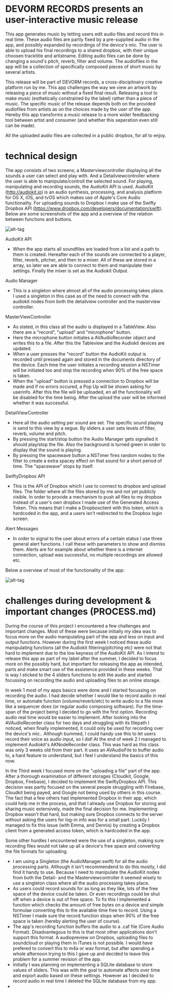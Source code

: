 # DEVORM RECORDS presents an user-interactive music release

This app generates music by letting users edit audio files and record this in real time. These audio files are partly fixed by a pre-supplied audio in the app, and possibly expanded by recordings of the device's mic. The user is able to upload his final recordings to a shared dropbox, with their unique choosen tracktitle and artistname. Editing audio files can be done by changing a sound's pitch, reverb, filter and volume. The audiofiles in the app will be a collection of specifically composed pieces of short music by several artists.

This release will be part of DEVORM records, a cross-disciplinairy creative platform run by me. This app challenges the way we view an artwork by releasing a piece of music without a fixed final result. Releasing a tool to make music (esthetically constrained by the label) rather than a piece of music. The specific music of the release depends both on the provided audiofiles from artists as on the choices made by the user of the app. Hereby this app transforms a music release to a more wider feedbacking tool between artist and consumer (and whether this seperation even still can be made).

All the uploaded audio files are collected in a public dropbox, for all to enjoy.

# technical design

The app consists of two screens; a Masterviewcontroller displaying all the sounds a user can select and play with. And a Detailviewcontroller where the user is able to manipulate/controll the selected sound. For playing, manipulating and recording sounds, the AudioKit API is used. AudioKit (http://audiokit.io) is an audio synthesis, processing, and analysis platform for OS X, iOS, and tvOS which makes use of Apple's Core Audio functionality. For uploading sounds to Dropbox I make use of the Swifty Dropbox API (https://www.dropbox.com/developers/documentation/swift). Below are some screenshots of the app and a overview of the relation between functions and buttons.

![alt-tag](https://github.com/MaartenBrijker/project/blob/back/doc/overview.png)

AudioKit API
- When the app starts all soundfiles are loaded from a list and a path to them is created. Hereafter each of the sounds are connected to a player, filter, reverb, pitcher, and then to a mixer. All of these are stored in a array, so later we are able to connect to them and manipulate their settings. Finally the mixer is set as the Audiokit Output.

Audio Manager
 - This is a singleton where almost all of the audio processing takes place. I used a singleton in this case as of the need to connect with the audiokit nodes from both the detailview controller and the masterview controller. 

MasterViewController
 - As stated, in this class all the audio is displayed in a TableView. Also there are a "record", "upload" and "microphone" button. 
 - Here the microphone button initiates a AVAudioRecorder object and writes this to a file. After this the Tableview and the Audiokit devices are updated.
 - When a user presses the "record" button the AudioKit output is recorded until pressed again and stored in the documents directory of the device. Each time the user initiates a recording session a NSTimer will be initiated too and stop the recording when 90% of the free space is taken.
 - When the "upload" button is pressed a connection to Dropbox will be made and if no errors occured, a Pop Up will be shown asking for userinfo. After this the file will be uploaded, en all the functionality will be disabled for the time being. After the upload the user will be informed whether it was successful.

DetailViewController
 - Here all the audio setting per sound are set. The specific sound playing is send to this view by a segue. By sliders a user sets levels of filter, reverb, volume and pitch. 
 - By pressing the start/stop button the Audio Manager gets signalled it should play/stop the file. Also the background is turned green in order to display that the sound is playing.
 - By pressing the spacewave button a NSTimer fires random nodes to the filter to create a extra spacey effect on that sound for a short period of time. The "spacewave" stops by itself.

SwiftyDropbox API
- This is the API of Dropbox which I use to connect to dropbox and upload files. The folder where all the files stored by me and not yet publicly visible. In order to provide a mechanism to push all files to my dropbox instead of a user's own dropbox I made use of the Generated Access Token. This means that I make a Dropboxclient with this token, which is hardcoded in the app, and a users isn't redirected to the Dropbox login screen.

Alert Messages
 - In order to signal to the user about errors of a certain status I use three general alert functions. I call these with parameters to show and dismiss them. Alerts are for example about whether there is a internet connection, upload was successful, no multiple recordings are allowed etc.

Below a overview of most of the functionality of the app:

![alt-tag](https://github.com/MaartenBrijker/project/blob/back/doc/diagram.png)

# challenges during development & important changes (PROCESS.md)

During the course of this project I encountered a few challenges and important changes. Most of these were because initially my idea was to focus more on the audio manipulating part of the app and less on input and output functions. However during the first week I noticed these audio manipulating functions (all the Audiokit filtering/pitching etc) were not that hard to implement due to the low keyness of the AudioKit API. As I intend to release this app as part of my label after the summer, I decided to focus more on the possibly hard, but important for releasing the app as intended, parts and make smart use of the assistence provided in these weeks. That is way I sticked to the 4 sliders functions to edit the audio and started focussing on recording the audio and uploading files to an online storage.

In week 1 most of my apps basics were done and I started focussing on recording the audio. I had decide whether I would like to record audio in real time, or automate function (volume/reverb/etc) to write audio to a file more like a sequencer does (or regular audio composing software). For the time-span of the project being I decided to go with the first option. Recording audio real time would be easier to implement. After looking into the AVAudioRecorder class for two days and struggling with its filepath I noticed, when finally implemented, it could only be used for recording over the device's mic.. Although bummed, I could handy use this to let users record their voice as audio input, so I did! At the end of week 2 I managed to implement Audiokit's AKNodeRecorder class. This was hard as this class was only 3 weeks old from their part. It uses an AVAudioFile to buffer audio to, a hard feature to understand, but I feel I understand the basics of this now.

In the Third week I focused more on the "uploading a file" part of the app. After a thorough examination of different storages (Cloudkit, Google, Dropbox, Firebase), I decided to implement the SwiftyDropbox API. This decision was partly focused on the several people struggling with Firebase, Cloudkit being payed, and Google not being used by others in this course. The fact that a few others had implemented Dropbox in their app, which could help me in the process, and that I already use Dropbox for storing and sharing music extensively, made the final decision for me. Implementing Dropbox wasn't that hard, but making sure Dropbox connects to the server without asking the users for log-in info was for a small part. Luckily I managed to fix this issue (with Emma, and Dennis) by creating a Dropbox client from a generated access token, which is hardcoded in the app.

Some other hurdles I encountered were the use of a singleton, making sure recording files would not take up all a device's free space and converting the file formats for uploading.
 - I am using a Singleton (the AudioManager.swift) for all the audio processing parts. Although it isn't recommendend to do this mostly, I did find it handy to use. Because I need to manipulate the AudioKit nodes from both the Detail- and the Masterviewcontroller it seemed wisely to use a singleton class where all the audio processing takes place.
 - As users could record sounds for as long as they like, lots of the free space of the device could be taken. Or even recordings could be shut off when a device is out of free space. To fix this I implemented a function which checks the amount of free bytes on a device and simple formulae converting this to the available time free to record. Using a NSTimer I made sure the record function stops when 90% of the free space is taken (hereby alerting the user of course).
 - The app's recording function buffers the audio to a .caf file (Core Audio Format). Disadvantegous to this is that most other applications don't support this format. A audiopreview on Dropbox, uploading files to soundcloud or playing them in iTunes is not possible. I would have prefered to convert this to m4a or wav format, but after spending a whole afternoon trying to this I gave up and decided to leave this problem for a summer revision of the app.
 - Initially I was planning on implementing a SQLite database to store values of sliders. This was with the goal to automate affects over time and export audio based on these settings. However as I decided to record audio in real time I deleted the SQLite database from my app.
 - 




